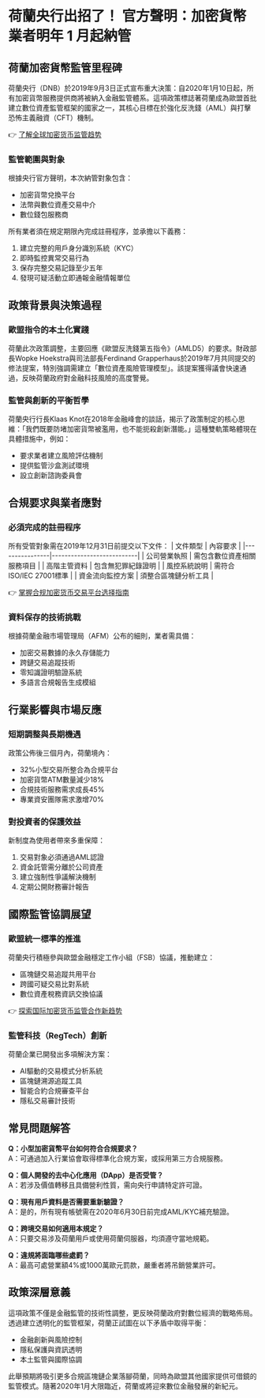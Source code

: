# 荷蘭央行出招了！ 官方聲明：加密貨幣業者明年 1 月起納管

## 荷蘭加密貨幣監管里程碑
荷蘭央行（DNB）於2019年9月3日正式宣布重大決策：自2020年1月10日起，所有加密貨幣服務提供商將被納入金融監管體系。這項政策標誌著荷蘭成為歐盟首批建立數位資產監管框架的國家之一，其核心目標在於強化反洗錢（AML）與打擊恐怖主義融資（CFT）機制。

👉 [了解全球加密货币监管趋势](https://bit.ly/okx_welcome)

### 監管範圍與對象
根據央行官方聲明，本次納管對象包含：
- 加密貨幣兌換平台
- 法幣與數位資產交易中介
- 數位錢包服務商

所有業者須在規定期限內完成註冊程序，並承擔以下義務：
1. 建立完整的用戶身分識別系統（KYC）
2. 即時監控異常交易行為
3. 保存完整交易記錄至少五年
4. 發現可疑活動立即通報金融情報單位

## 政策背景與決策過程
### 歐盟指令的本土化實踐
荷蘭此次政策調整，主要回應《歐盟反洗錢第五指令》（AMLD5）的要求。財政部長Wopke Hoekstra與司法部長Ferdinand Grapperhaus於2019年7月共同提交的修法提案，特別強調需建立「數位資產風險管理模型」。該提案獲得議會快速通過，反映荷蘭政府對金融科技風險的高度警覺。

### 監管與創新的平衡哲學
荷蘭央行行長Klaas Knot在2018年金融峰會的談話，揭示了政策制定的核心思維：「我們既要防堵加密貨幣被濫用，也不能扼殺創新潛能。」這種雙軌策略體現在具體措施中，例如：
- 要求業者建立風險評估機制
- 提供監管沙盒測試環境
- 設立創新諮詢委員會

## 合規要求與業者應對
### 必須完成的註冊程序
所有受管對象需在2019年12月31日前提交以下文件：
| 文件類型       | 內容要求                  |
|----------------|---------------------------|
| 公司營業執照   | 需包含數位資產相關服務項目 |
| 高階主管資料   | 包含無犯罪紀錄證明         |
| 風控系統說明   | 需符合ISO/IEC 27001標準    |
| 資金流向監控方案 | 須整合區塊鏈分析工具       |

👉 [掌握合规加密货币交易平台选择指南](https://bit.ly/okx_welcome)

### 資料保存的技術挑戰
根據荷蘭金融市場管理局（AFM）公布的細則，業者需具備：
- 加密交易數據的永久存儲能力
- 跨鏈交易追蹤技術
- 零知識證明驗證系統
- 多語言合規報告生成模組

## 行業影響與市場反應
### 短期調整與長期機遇
政策公佈後三個月內，荷蘭境內：
- 32%小型交易所整合為合規平台
- 加密貨幣ATM數量減少18%
- 合規技術服務需求成長45%
- 專業資安團隊需求激增70%

### 對投資者的保護效益
新制度為使用者帶來多重保障：
1. 交易對象必須通過AML認證
2. 資金託管需分離於公司資產
3. 建立強制性爭議解決機制
4. 定期公開財務審計報告

## 國際監管協調展望
### 歐盟統一標準的推進
荷蘭央行積極參與歐盟金融穩定工作小組（FSB）協議，推動建立：
- 區塊鏈交易追蹤共用平台
- 跨國可疑交易比對系統
- 數位資產稅務資訊交換協議

👉 [探索国际加密货币监管合作新趋势](https://bit.ly/okx_welcome)

### 監管科技（RegTech）創新
荷蘭企業已開發出多項解決方案：
- AI驅動的交易模式分析系統
- 區塊鏈溯源追蹤工具
- 智能合約合規審查平台
- 隱私交易審計技術

## 常見問題解答
**Q：小型加密貨幣平台如何符合合規要求？**  
A：可通過加入行業協會取得標準化合規方案，或採用第三方合規服務。

**Q：個人開發的去中心化應用（DApp）是否受管？**  
A：若涉及價值轉移且具備營利性質，需向央行申請特定許可證。

**Q：現有用戶資料是否需要重新驗證？**  
A：是的，所有現有帳號需在2020年6月30日前完成AML/KYC補充驗證。

**Q：跨境交易如何適用本規定？**  
A：只要交易涉及荷蘭用戶或使用荷蘭伺服器，均須遵守當地規範。

**Q：違規將面臨哪些處罰？**  
A：最高可處營業額4%或1000萬歐元罰款，嚴重者將吊銷營業許可。

## 政策深層意義
這項政策不僅是金融監管的技術性調整，更反映荷蘭政府對數位經濟的戰略佈局。透過建立透明化的監管框架，荷蘭正試圖在以下矛盾中取得平衡：
- 金融創新與風險控制
- 隱私保護與資訊透明
- 本土監管與國際協調

此舉預期將吸引更多合規區塊鏈企業落腳荷蘭，同時為歐盟其他國家提供可借鏡的監管模式。隨著2020年1月大限臨近，荷蘭或將迎來數位金融發展的新紀元。